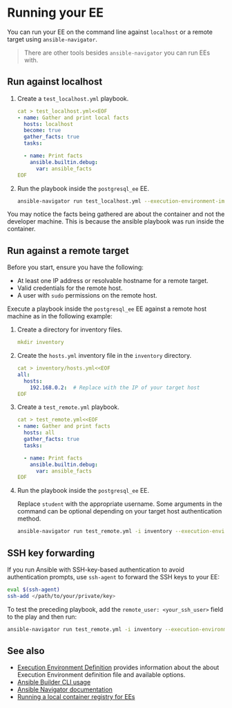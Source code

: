 # Running your EE

You can run your EE on the command line against `localhost` or a remote target using `ansible-navigator`.

> There are other tools besides `ansible-navigator` you can run EEs with.

## Run against localhost

1.  Create a `test_localhost.yml` playbook.

    ``` yaml
    cat > test_localhost.yml<<EOF
    - name: Gather and print local facts
      hosts: localhost
      become: true
      gather_facts: true
      tasks:

      - name: Print facts
        ansible.builtin.debug:
          var: ansible_facts
    EOF
    ```

2.  Run the playbook inside the `postgresql_ee` EE.

    ``` bash
    ansible-navigator run test_localhost.yml --execution-environment-image postgresql_ee --mode stdout --pull-policy missing --container-options='--user=0'
    ```

You may notice the facts being gathered are about the container and not the developer machine.
This is because the ansible playbook was run inside the container.

## Run against a remote target

Before you start, ensure you have the following:

  * At least one IP address or resolvable hostname for a remote target.
  * Valid credentials for the remote host.
  * A user with `sudo` permissions on the remote host.

Execute a playbook inside the `postgresql_ee` EE against a remote host machine as in the following example:

1. Create a directory for inventory files.

    ``` yaml
    mkdir inventory
    ```

2. Create the `hosts.yml` inventory file in the `inventory` directory.

    ``` yaml
    cat > inventory/hosts.yml<<EOF
    all:
      hosts:
        192.168.0.2:  # Replace with the IP of your target host
    EOF
    ```

3. Create a `test_remote.yml` playbook.

    ``` yaml
    cat > test_remote.yml<<EOF
    - name: Gather and print facts
      hosts: all
      gather_facts: true
      tasks:

      - name: Print facts
        ansible.builtin.debug:
          var: ansible_facts
    EOF
    ```

4. Run the playbook inside the `postgresql_ee` EE.

    Replace `student` with the appropriate username.
    Some arguments in the command can be optional depending on your target host authentication method.

    ``` bash
    ansible-navigator run test_remote.yml -i inventory --execution-environment-image postgresql_ee:latest --mode stdout --pull-policy missing --enable-prompts -u student -k -K
    ```

## SSH key forwarding

If you run Ansible with SSH-key-based authentication to avoid authentication prompts, use `ssh-agent` to forward the SSH keys to your EE:

``` bash
eval $(ssh-agent)
ssh-add </path/to/your/private/key>
```

To test the preceding playbook, add the `remote_user: <your_ssh_user>` field to the play and then run:

``` bash
ansible-navigator run test_remote.yml -i inventory --execution-environment-image postgresql_ee:latest --mode stdout --pull-policy missing
```

## See also

- [Execution Environment Definition](https://ansible-builder.readthedocs.io/en/stable/definition/) provides information about the about Execution Environment definition file and available options.
- [Ansible Builder CLI usage](https://ansible-builder.readthedocs.io/en/stable/usage/)
- [Ansible Navigator documentation](https://ansible-navigator.readthedocs.io/)
- [Running a local container registry for EEs](https://forum.ansible.com/t/running-local-container-registry-for-execution-environments/206)
